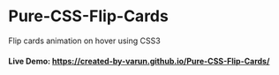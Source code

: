 # Pure-CSS-Flip-Cards
Flip cards animation on hover using CSS3  
#### Live Demo: https://created-by-varun.github.io/Pure-CSS-Flip-Cards/

